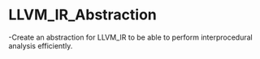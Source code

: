 # LLVM_IR_Abstraction
-Create an abstraction for LLVM_IR to be able to perform interprocedural analysis efficiently.
